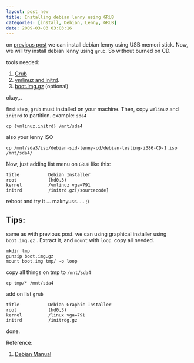 ```yaml
--- 
layout: post_new
title: Installing debian lenny using GRUB
categories: [install, Debian, Lenny, GRUB]
date: 2009-03-03 03:03:16
---
```

on [previous post](/2009/01/23/installing-debian-lenny-from-a-usb-memory-stick-usb-hdd.html) we can install debian lenny using USB memori stick. Now, we will try install debian lenny using `grub`. So without burned on CD.

tools needed:

1. [Grub](http://freshmeat.net/projects/gnugrub/)
2. [vmlinuz and initrd](http://ftp.nl.debian.org/debian/dists/lenny/main/installer-i386/current/images/hd-media/).
3. [boot.img.gz](http://ftp.nl.debian.org/debian/dists/lenny/main/installer-i386/current/images/hd-media/) (optional)

okay,..

first step, `grub` must installed on your machine. Then, copy `vmlinuz` and `initrd` to partition. example: `sda4`

	cp {vmlinuz,initrd} /mnt/sda4

also your lenny ISO

	cp /mnt/sda3/iso/debian-sid-lenny-cd/debian-testing-i386-CD-1.iso /mnt/sda4/

Now, just adding list menu on `GRUB` like this:

	title           Debian Installer
	root            (hd0,3)
	kernel          /vmlinuz vga=791
	initrd          /initrd.gz[/sourcecode]

reboot and try it ...
maknyuss..... ;)

## Tips:

same as with previous post. we can using graphical installer using `boot.img.gz` . Extract it, and `mount` with `loop`. copy all needed.

	mkdir tmp
	gunzip boot.img.gz
	mount boot.img tmp/ -o loop

copy all things on tmp to `/mnt/sda4`

	cp tmp/* /mnt/sda4


add on list `grub`

	title           Debian Graphic Installer
	root            (hd0,3)
	kernel          /linux vga=791
	initrd          /initrdg.gz


done.

Reference:

1. [Debian Manual](http://debian.org/releases/stable/installmanuall)
